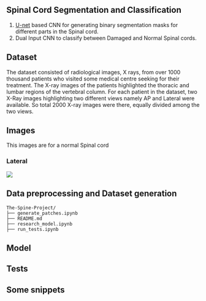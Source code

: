 ## Spinal Cord Segmentation and Classification
1. [U-net](https://arxiv.org/abs/1505.04597) based CNN for generating binary segmentation masks for different parts in the Spinal cord.
2. Dual Input CNN to classify between Damaged and Normal Spinal cords.

## Dataset
The dataset consisted of radiological images, X rays, from over 1000 thousand patients who
visited some medical centre seeking for their treatment. The X-ray images of the patients
highlighted the thoracic and lumbar regions of the vertebral column. For each
patient in the dataset, two X-Ray images highlighting two different views namely AP
and Lateral were available. So total 2000 X-ray images were there, equally divided among the two views.

## Images
This images are for a normal Spinal cord
### Lateral
<img src="https://github.com/rudraksh97/The-Spine-Project/blob/master/Samples/Normal/LAT/LAT.jpeg?raw=True">

## Data preprocessing and Dataset generation

```
The-Spine-Project/
├── generate_patches.ipynb
├── README.md
├── research_model.ipynb
├── run_tests.ipynb
```

## Model

## Tests

## Some snippets
